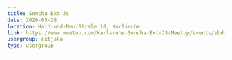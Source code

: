 ```yaml
---
title: Sencha Ext Js
date: 2020-05-28
location: Haid-und-Neu-Straße 18, Karlsruhe
link: https://www.meetup.com/Karlsruhe-Sencha-Ext-JS-Meetup/events/zbdwcpybchblc/
usergroup: extjska
type: usergroup
---
```

